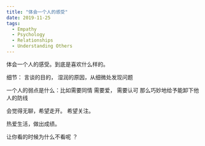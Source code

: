 ```yaml
---
title: "体会一个人的感受"
date: 2019-11-25
tags:
  - Empathy
  - Psychology
  - Relationships
  - Understanding Others
---
```


体会一个人的感受。到底是喜欢什么样的。

细节： 言谈的目的， 湿润的原因，从细微处发现问题

一个人的弱点是什么：比如需要同情 需要爱， 需要认可
那么巧妙地给予能卸下他人的防线

会觉得无聊，希望走开。 希望关注。

热爱生活，做出成绩。

让你看的时候为什么不看呢 ？
